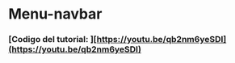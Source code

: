 # Menu-navbar
### [Codigo del tutorial: ][https://youtu.be/qb2nm6yeSDI](https://youtu.be/qb2nm6yeSDI)

